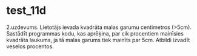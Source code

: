 # test_11d
2.uzdevums.
Lietotājs ievada kvadrāta malas garumu centimetros (>5cm). 
Sastādīt programmas kodu, kas aprēķina, par cik procentiem mainīsies kvadrāta laukums, ja tā malas garums tiek mainīts par 5cm. 
Atbildi izvadīt veselos procentos.
